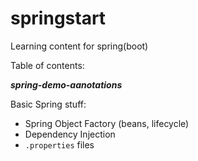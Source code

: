 # springstart
Learning content for spring(boot)

Table of contents:

***spring-demo-aanotations***

Basic Spring stuff:
- Spring Object Factory (beans, lifecycle)
- Dependency Injection
- `.properties` files
